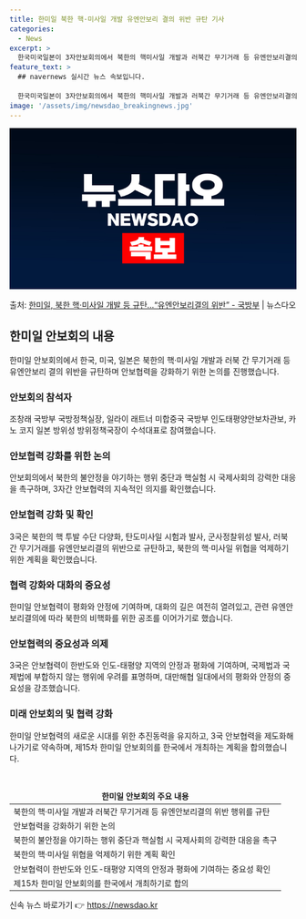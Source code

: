 ```yaml
---
title: 한미일 북한 핵·미사일 개발 유엔안보리 결의 위반 규탄 기사
categories:
  - News
excerpt: >
  한국미국일본이 3자안보회의에서 북한의 핵미사일 개발과 러북간 무기거래 등 유엔안보리결의 위반 행위를 규탄했다…
feature_text: >
  ## navernews 실시간 뉴스 속보입니다.

  한국미국일본이 3자안보회의에서 북한의 핵미사일 개발과 러북간 무기거래 등 유엔안보리결의 위반 행위를 규탄했다…
image: '/assets/img/newsdao_breakingnews.jpg'
---
```


![뉴스다오 속보](/assets/img/newsdao_breakingnews.jpg)

<p>출처: <a href="https://newsdao.kr/3684" rel="dofollow">한미일, 북한 핵·미사일 개발 등 규탄…“유엔안보리결의 위반” - 국방부</a> | 뉴스다오</p>

<h2 data-ke-size="size26">한미일 안보회의 내용</h2>
<p data-ke-size="size16">한미일 안보회의에서 한국, 미국, 일본은 북한의 핵·미사일 개발과 러북 간 무기거래 등 유엔안보리 결의 위반을 규탄하며 안보협력을 강화하기 위한 논의를 진행했습니다.</p>

<h3>안보회의 참석자</h3>
<p data-ke-size="size16">조창래 국방부 국방정책실장, 일라이 래트너 미합중국 국방부 인도태평양안보차관보, 카노 코지 일본 방위성 방위정책국장이 수석대표로 참여했습니다.</p>

<h3>안보협력 강화를 위한 논의</h3>
<p data-ke-size="size16">안보회의에서 북한의 불안정을 야기하는 행위 중단과 핵실험 시 국제사회의 강력한 대응을 촉구하며, 3자간 안보협력의 지속적인 의지를 확인했습니다.</p>

<h3>안보협력 강화 및 확인</h3>
<p data-ke-size="size16">3국은 북한의 핵 투발 수단 다양화, 탄도미사일 시험과 발사, 군사정찰위성 발사, 러북 간 무기거래를 유엔안보리결의 위반으로 규탄하고, 북한의 핵·미사일 위협을 억제하기 위한 계획을 확인했습니다.</p>

<h3>협력 강화와 대화의 중요성</h3>
<p data-ke-size="size16">한미일 안보협력이 평화와 안정에 기여하며, 대화의 길은 여전히 열려있고, 관련 유엔안보리결의에 따라 북한의 비핵화를 위한 공조를 이어가기로 했습니다.</p>

<h3>안보협력의 중요성과 의제</h3>
<p data-ke-size="size16">3국은 안보협력이 한반도와 인도-태평양 지역의 안정과 평화에 기여하며, 국제법과 국제법에 부합하지 않는 행위에 우려를 표명하며, 대만해협 일대에서의 평화와 안정의 중요성을 강조했습니다.</p>

<h3>미래 안보회의 및 협력 강화</h3>
<p data-ke-size="size16">한미일 안보협력의 새로운 시대를 위한 추진동력을 유지하고, 3국 안보협력을 제도화해 나가기로 약속하며, 제15차 한미일 안보회의를 한국에서 개최하는 계획을 합의했습니다.</p>

<p data-ke-size="size16">&nbsp;</p>

<table>
<thead>
<tr>
<td style="text-align: center; height: 17px;"><b>한미일 안보회의 주요 내용</b></td>
</tr>
</thead>
<tbody>
<tr>
<td style="text-align: left; height: 17px;">북한의 핵·미사일 개발과 러북간 무기거래 등 유엔안보리결의 위반 행위를 규탄</td>
</tr>
<tr>
<td style="text-align: left; height: 17px;">안보협력을 강화하기 위한 논의</td>
</tr>
<tr>
<td style="text-align: left; height: 17px;">북한의 불안정을 야기하는 행위 중단과 핵실험 시 국제사회의 강력한 대응을 촉구</td>
</tr>
<tr>
<td style="text-align: left; height: 17px;">북한의 핵·미사일 위협을 억제하기 위한 계획 확인</td>
</tr>
<tr>
<td style="text-align: left; height: 17px;">안보협력이 한반도와 인도-태평양 지역의 안정과 평화에 기여하는 중요성 확인</td>
</tr>
<tr>
<td style="text-align: left; height: 17px;">제15차 한미일 안보회의를 한국에서 개최하기로 합의</td>
</tr>
</tbody>
</table>
 

신속 뉴스 바로가기 👉 <a href="https://newsdao.kr" rel="dofollow">https://newsdao.kr</a>


